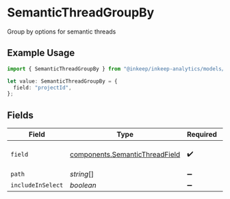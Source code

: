 # SemanticThreadGroupBy

Group by options for semantic threads

## Example Usage

```typescript
import { SemanticThreadGroupBy } from "@inkeep/inkeep-analytics/models/components";

let value: SemanticThreadGroupBy = {
  field: "projectId",
};
```

## Fields

| Field                                                                            | Type                                                                             | Required                                                                         | Description                                                                      |
| -------------------------------------------------------------------------------- | -------------------------------------------------------------------------------- | -------------------------------------------------------------------------------- | -------------------------------------------------------------------------------- |
| `field`                                                                          | [components.SemanticThreadField](../../models/components/semanticthreadfield.md) | :heavy_check_mark:                                                               | Available fields for SemanticThread                                              |
| `path`                                                                           | *string*[]                                                                       | :heavy_minus_sign:                                                               | N/A                                                                              |
| `includeInSelect`                                                                | *boolean*                                                                        | :heavy_minus_sign:                                                               | N/A                                                                              |